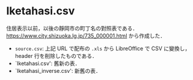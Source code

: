Iketahasi.csv
===

住居表示以前，以後の靜岡市の町丁名の對照表である． https://www.city.shizuoka.lg.jp/735_000001.html から作成した．

- `source.csv`: 上記 URL で配布の `.xls` から LibreOffice で CSV に變換し， header 行を削除したものである．
- `Iketahasi.csv': 舊新の表．
- `Iketahasi_inverse.csv': 新舊の表．
